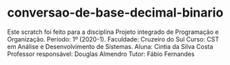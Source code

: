 # conversao-de-base-decimal-binario
Este scratch foi feito para a disciplina Projeto integrado de Programação e Organização. Período: 1º (2020-1).  Faculdade: Cruzeiro do Sul Curso: CST em Análise e Desenvolvimento de Sistemas. Aluna: Cintia da Silva Costa Professor responsável: Douglas Almendro Tutor: Fábio Fernandes
